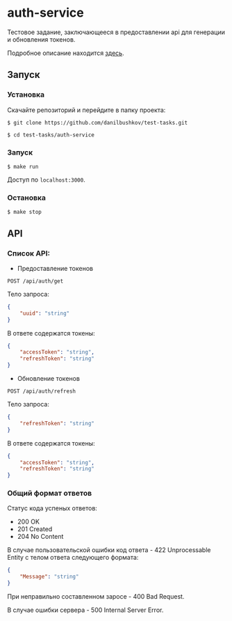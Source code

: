 # auth-service

Тестовое задание, заключающееся в предоставлении api для генерации и обновления токенов.

Подробное описание находится [здесь](./go-test.md).


## Запуск

### Установка

Скачайте репозиторий и перейдите в папку проекта:

```console
$ git clone https://github.com/danilbushkov/test-tasks.git
```
```console
$ cd test-tasks/auth-service

```

### Запуск

```console
$ make run
```

Доступ по `localhost:3000`.

### Остановка

```console
$ make stop
```

## API

### Список API:

- Предоставление токенов

`POST /api/auth/get`

Тело запроса:

```json
{
    "uuid": "string"
}
```

В ответе содержатся токены:

```json
{
    "accessToken": "string",
    "refreshToken": "string"
}
```

- Обновление токенов

`POST /api/auth/refresh`

Тело запроса:

```json
{
    "refreshToken": "string"
}
```

В ответе содержатся токены:

```json
{
    "accessToken": "string",
    "refreshToken": "string"
}
```


### Общий формат ответов

Статус кода успеных ответов: 
- 200 OK
- 201 Created
- 204 No Content

В случае пользовательской ошибки код ответа - 422 Unprocessable Entity c телом ответа 
следующего формата:

```json
{
    "Message": "string"
}
```

При неправильно составленном заросе - 400 Bad Request.

В случае ошибки сервера - 500 Internal Server Error.


